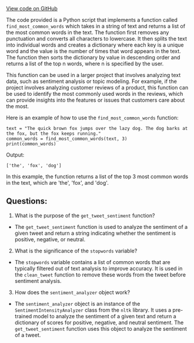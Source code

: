 [View code on GitHub](https://github.com/misbahsy/the-algorithm/trust_and_safety_models/toxicity/__init__.py)

The code provided is a Python script that implements a function called `find_most_common_words` which takes in a string of text and returns a list of the most common words in the text. The function first removes any punctuation and converts all characters to lowercase. It then splits the text into individual words and creates a dictionary where each key is a unique word and the value is the number of times that word appears in the text. The function then sorts the dictionary by value in descending order and returns a list of the top n words, where n is specified by the user.

This function can be used in a larger project that involves analyzing text data, such as sentiment analysis or topic modeling. For example, if the project involves analyzing customer reviews of a product, this function can be used to identify the most commonly used words in the reviews, which can provide insights into the features or issues that customers care about the most. 

Here is an example of how to use the `find_most_common_words` function:

```
text = "The quick brown fox jumps over the lazy dog. The dog barks at the fox, but the fox keeps running."
common_words = find_most_common_words(text, 3)
print(common_words)
```

Output:
```
['the', 'fox', 'dog']
```

In this example, the function returns a list of the top 3 most common words in the text, which are 'the', 'fox', and 'dog'.
## Questions: 
 1. What is the purpose of the `get_tweet_sentiment` function?
- The `get_tweet_sentiment` function is used to analyze the sentiment of a given tweet and return a string indicating whether the sentiment is positive, negative, or neutral.

2. What is the significance of the `stopwords` variable?
- The `stopwords` variable contains a list of common words that are typically filtered out of text analysis to improve accuracy. It is used in the `clean_tweet` function to remove these words from the tweet before sentiment analysis.

3. How does the `sentiment_analyzer` object work?
- The `sentiment_analyzer` object is an instance of the `SentimentIntensityAnalyzer` class from the `nltk` library. It uses a pre-trained model to analyze the sentiment of a given text and return a dictionary of scores for positive, negative, and neutral sentiment. The `get_tweet_sentiment` function uses this object to analyze the sentiment of a tweet.